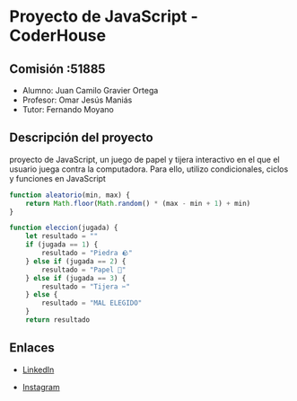 

# Proyecto de JavaScript - CoderHouse

## Comisión :51885

- Alumno: Juan Camilo Gravier Ortega
- Profesor: Omar Jesús Maniás
- Tutor: Fernando Moyano

## Descripción del proyecto

proyecto de JavaScript, un juego de papel y tijera interactivo en el que el usuario juega contra la computadora. Para ello, utilizo condicionales, ciclos y funciones en JavaScript

```javascript
function aleatorio(min, max) {
    return Math.floor(Math.random() * (max - min + 1) + min)
}

function eleccion(jugada) {
    let resultado = ""
    if (jugada == 1) {
        resultado = "Piedra 🪨"
    } else if (jugada == 2) {
        resultado = "Papel 📃"
    } else if (jugada == 3) {
        resultado = "Tijera ✂️"
    } else {
        resultado = "MAL ELEGIDO"
    }
    return resultado
```

## Enlaces

- [LinkedIn](https://www.linkedin.com/in/JuanCamiloGravierOrtega/)

- [Instagram](https://www.instagram.com/juancamilogravier/?next=%2F)


